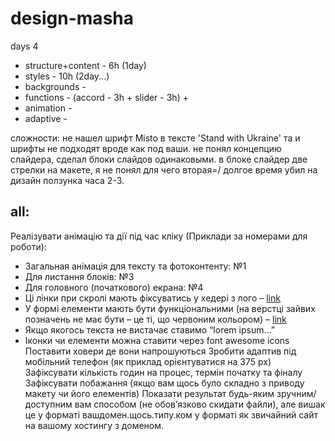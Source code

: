 # design-masha

days 4
- structure+content - 6h (1day)
- styles - 10h (2day...)
- backgrounds - 
- functions - (accord - 3h + slider - 3h) + 
- animation - 
- adaptive - 

сложности:
не нашел шрифт Misto в тексте 'Stand with Ukraine' та и шрифты не подходят вроде как под ваши.
не понял концепцию слайдера, сделал блоки слайдов одинаковыми.
в блоке слайдер две стрелки на макете, я не понял для чего вторая=/
долгое время убил на дизайн ползунка часа 2-3.
## all:

Реалізувати анімацію та дії під час кліку (Приклади за номерами для роботи):

- Загальная анімація для тексту та фотоконтенту: №1
- Для листання блоків: №3
- Для головного (початкового) екрана: №4
- Ці лінки при скролі мають фіксуватись у хедері з лого – [link](https://www.dropbox.com/s/muhucwg021ejaei/in%20header.png?dl=0)
- У формі елементи мають бути функціональними (на верстці зайвих позначень не має бути – це ті, що червоним кольором) – [link](https://www.dropbox.com/s/hymfh9ptz8dxpia/price-budget.png?dl=0)
- Якщо якогось текста не вистачає ставимо “lorem ipsum…”
- Іконки чи елементи можна ставити через font awesome icons
  Поставити ховери де вони напрошуються
  Зробити адаптив під мобільний телефон (як приклад орієнтуватися на 375 px)
  Зафіксувати кількість годин на процес, термін початку та фіналу
  Зафіксувати побажання (якщо вам щось було складно з приводу макету чи його елементів)
  Показати результат будь-яким зручним/доступним вам способом (не обов’язково скидати файли), але вишак це у форматі вашдомен.щось.типу.ком у форматі як звичайний сайт на вашому хостингу з доменом.
